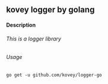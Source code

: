## kovey logger by golang
#### Description
###### This is a logger library
###### Usage
    go get -u github.com/kovey/logger-go
